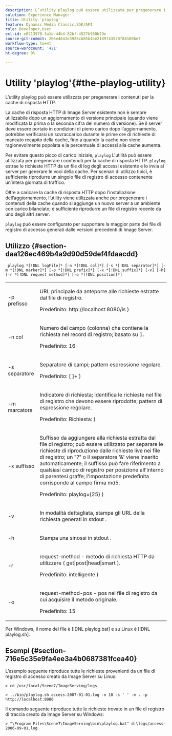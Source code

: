 ```yaml
---
description: L’utility playlog può essere utilizzata per pregenerare i contenuti per la cache di risposta HTTP.
solution: Experience Manager
title: Utility 'playlog'
feature: Dynamic Media Classic,SDK/API
role: Developer,User
exl-id: e0213978-3a1d-44b4-82bf-4527b980b29e
source-git-commit: 206e4643e3926cb85b4be2189743578f88180be7
workflow-type: tm+mt
source-wordcount: '421'
ht-degree: 0%

---
```


# Utility &#39;playlog&#39;{#the-playlog-utility}

L’utility playlog può essere utilizzata per pregenerare i contenuti per la cache di risposta HTTP.

La cache di risposta HTTP di Image Server esistente non è sempre utilizzabile dopo un aggiornamento di versione principale (quando viene modificata la prima o la seconda cifra del numero di versione). Se il server deve essere portato in condizioni di pieno carico dopo l’aggiornamento, potrebbe verificarsi un sovraccarico durante le prime ore di richieste di mancato recapito della cache, fino a quando la cache non viene ragionevolmente popolata e la percentuale di accessi alla cache aumenta.

Per evitare questo picco di carico iniziale, `playlog` L&#39;utilità può essere utilizzata per pregenerare i contenuti per la cache di risposta HTTP. `playlog` estrae le richieste HTTP da un file di log degli accessi esistente e lo invia al server per generare le voci della cache. Per scenari di utilizzo tipici, è sufficiente riprodurre un singolo file di registro di accesso contenente un’intera giornata di traffico.

Oltre a caricare la cache di risposta HTTP dopo l’installazione dell’aggiornamento, l’utility viene utilizzata anche per pregenerare i contenuti della cache quando si aggiunge un nuovo server a un ambiente con carico bilanciato; è sufficiente riprodurre un file di registro recente da uno degli altri server.

`playlog` può essere configurato per supportare la maggior parte dei file di registro di accesso generati dalle versioni precedenti di Image Server.

## Utilizzo {#section-daa126ec469b4a9d90d59def4fdaacdd}

` playlog *[!DNL logFile]* [-n *[!DNL col]*] [-s *[!DNL separator]*] [-m *[!DNL marker]*] [-p *[!DNL prefix]*] [-x *[!DNL suffix]*] [-v] [-h] [-r *[!DNL request method]*] [-o *[!DNL position]*]`

<table id="simpletable_39B9638BCB0F4244B5155C958C044C31"> 
 <tr class="strow"> 
  <td class="stentry"> <p> <span class="codeph"> -p <span class="varname"> prefisso </span> </span> </p> </td> 
  <td class="stentry"> <p>URL principale da anteporre alle richieste estratte dal file di registro. </p> <p>Predefinito: <span class="filepath"> http://localhost:8080/is </span>) </p> </td> 
 </tr> 
 <tr class="strow"> 
  <td class="stentry"> <p> <span class="codeph"> -n <span class="varname"> col </span> </span> </p> </td> 
  <td class="stentry"> <p>Numero del campo (colonna) che contiene la richiesta nel record di registro; basato su 1. </p> <p>Predefinito: 16 </p> </td> 
 </tr> 
 <tr class="strow"> 
  <td class="stentry"> <p> <span class="codeph"> -s <span class="varname"> separatore </span> </span> </p> </td> 
  <td class="stentry"> <p>Separatore di campi; pattern espressione regolare. </p> <p>Predefinito: <span class="codeph"> [ ]+ </span>) </p> </td> 
 </tr> 
 <tr class="strow"> 
  <td class="stentry"> <p> <span class="codeph"> -m <span class="varname"> marcatore </span> </span> </p> </td> 
  <td class="stentry"> <p>Indicatore di richiesta; identifica le richieste nel file di registro che devono essere riprodotte; pattern di espressione regolare. </p> <p>Predefinito: <span class="codeph"> Richiesta: </span>) </p> </td> 
 </tr> 
 <tr class="strow"> 
  <td class="stentry"> <p> <span class="codeph"> -x <span class="varname"> suffisso </span> </span> </p> </td> 
  <td class="stentry"> <p>Suffisso da aggiungere alla richiesta estratta dal file di registro; può essere utilizzato per separare le richieste di riproduzione dalle richieste live nei file di registro; un "?" o il separatore '&amp;' viene inserito automaticamente; il suffisso può fare riferimento a qualsiasi campo di registro per posizione all'interno di parentesi graffe; l'impostazione predefinita corrisponde al campo firma md5. </p> <p>Predefinito: <span class="codeph"> playlog={25} </span>) </p> </td> 
 </tr> 
 <tr class="strow"> 
  <td class="stentry"> <p> <span class="codeph"> -v </span> </p> </td> 
  <td class="stentry"> <p>In modalità dettagliata, stampa gli URL della richiesta generati in <span class="codeph"> stdout </span>. </p> </td> 
 </tr> 
 <tr class="strow"> 
  <td class="stentry"> <p> <span class="codeph"> -h </span> </p> </td> 
  <td class="stentry"> <p>Stampa una sinossi in <span class="codeph"> stdout </span>. </p> </td> 
 </tr> 
 <tr class="strow"> 
  <td class="stentry"> <p> <span class="codeph"> -r </span> </p> </td> 
  <td class="stentry"> <p>request-method - metodo di richiesta HTTP da utilizzare ( <span class="codeph"> get|post|head|smart </span>). </p> <p>Predefinito: <span class="codeph"> intelligente </span>) </p> </td> 
 </tr> 
 <tr class="strow"> 
  <td class="stentry"> <p> <span class="codeph"> -o </span> </p> </td> 
  <td class="stentry"> <p>request-method-pos - pos nel file di registro da cui acquisire il metodo originale. </p> <p>Predefinito: 15 </p> </td> 
 </tr> 
</table>

Per Windows, il nome del file è [!DNL playlog.bat] e su Linux è [!DNL playlog.sh].

## Esempi {#section-716e5c35e9fa4ee3a4b0687381fcea40}

L’esempio seguente riproduce tutte le richieste provenienti da un file di registro di accesso creato da Image Server su Linux:

`> cd /usr/local/Scene7/ImageServing/logs`

`> ../bin/playlog.sh access-2007-01-01.log -n 18 -s ' ' -m . -p http://localhost:8080`

Il comando seguente riproduce tutte le richieste trovate in un file di registro di traccia creato da Image Server su Windows:

`> "\Program Files\Scene7\ImageServing\bin\playlog.bat" d:\logs/access-2006-09-01.log`
